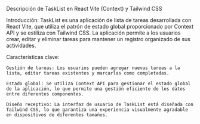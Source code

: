Descripción de TaskList en React Vite (Context) y Tailwind CSS

Introducción:
TaskList es una aplicación de lista de tareas desarrollada con React Vite, que utiliza el patrón de estado global proporcionado por Context API y se estiliza con Tailwind CSS. La aplicación permite a los usuarios crear, editar y eliminar tareas para mantener un registro organizado de sus actividades.

Características clave:

    Gestión de tareas: Los usuarios pueden agregar nuevas tareas a la lista, editar tareas existentes y marcarlas como completadas.

    Estado global: Se utiliza Context API para gestionar el estado global de la aplicación, lo que permite una gestión eficiente de los datos entre diferentes componentes.

    Diseño receptivo: La interfaz de usuario de TaskList está diseñada con Tailwind CSS, lo que garantiza una experiencia visualmente agradable en dispositivos de diferentes tamaños.
